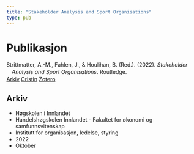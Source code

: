 ```yaml
---
title: "Stakeholder Analysis and Sport Organisations"
type: pub
---
```

<h1>Publikasjon</h1>
<article id="csl-bib-container-R6UJUHMB" class="csl-bib-container">
  <div class="csl-bib-body" style="line-height: 1.35; padding-left: 1em; text-indent:-1em;">
  <div class="csl-entry">Strittmatter, A.-M., Fahlen, J., &amp; Houlihan, B. (Red.). (2022). <i>Stakeholder Analysis and Sport Organisations</i>. Routledge.</div>
</div>
  <div class="csl-bib-buttons">
    <a href="#taxonomy-article-R6UJUHMB" class="csl-bib-button">Arkiv</a>
    <a href="https://app.cristin.no/results/show.jsf?id=2063024" alt="Cristin URL" class="csl-bib-button">Cristin</a>
    <a href="http://zotero.org/groups/5022929/items/R6UJUHMB" alt="Zotero URL" class="csl-bib-button">Zotero</a>
  </div>
  <div id="csl-bib-meta-container-R6UJUHMB"></div>
</article>
<div id="csl-bib-meta-R6UJUHMB" class="csl-bib-meta">
  <article id="taxonomy-article-R6UJUHMB" class="taxonomy-article">
    <h1>Arkiv</h1>
    <ul>
      <li>Høgskolen i Innlandet</li>
      <li>Handelshøgskolen Innlandet - Fakultet for økonomi og samfunnsvitenskap</li>
      <li>Institutt for organisasjon, ledelse, styring</li>
      <li>2022</li>
      <li>Oktober</li>
    </ul>
  </article>
</div>
